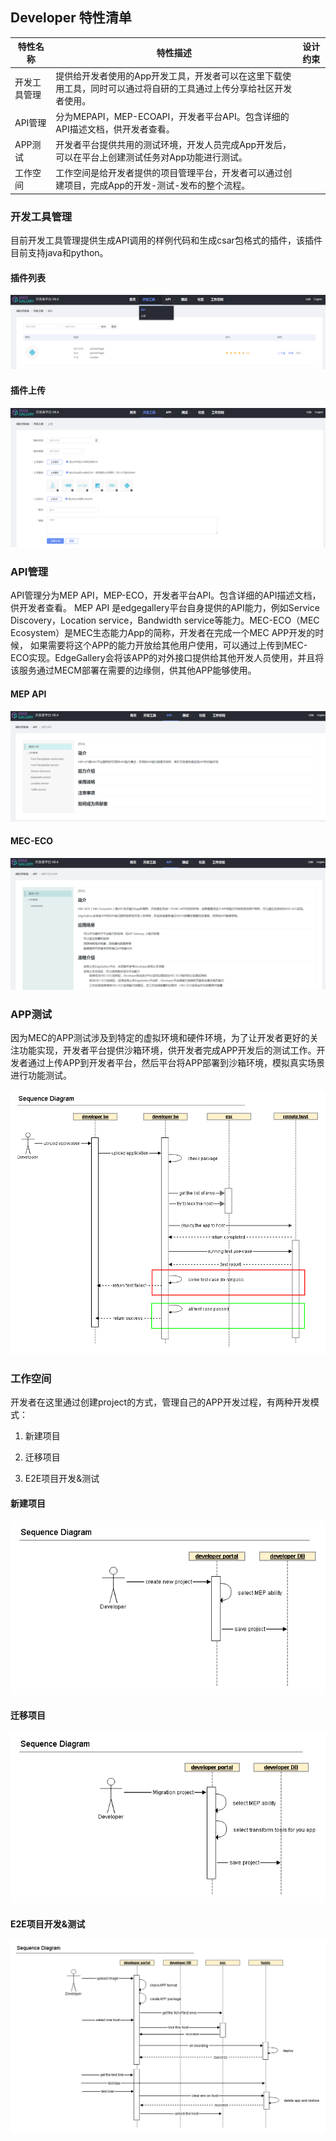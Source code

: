 Developer 特性清单
----
|**特性名称**|**特性描述**|**设计约束**|
|---|---|---|
|开发工具管理|提供给开发者使用的App开发工具，开发者可以在这里下载使用工具，同时可以通过将自研的工具通过上传分享给社区开发者使用。||
|API管理|分为MEPAPI，MEP-ECOAPI，开发者平台API。包含详细的API描述文档，供开发者查看。||
|APP测试|开发者平台提供共用的测试环境，开发人员完成App开发后，可以在平台上创建测试任务对App功能进行测试。||
|工作空间|工作空间是给开发者提供的项目管理平台，开发者可以通过创建项目，完成App的开发-测试-发布的整个流程。||


### 开发工具管理
目前开发工具管理提供生成API调用的样例代码和生成csar包格式的插件，该插件目前支持java和python。

#### 插件列表

![](/uploads/images/2020/0915/102647_b152d7a0_7625288.png "屏幕截图.png")

#### 插件上传

![](/uploads/images/2020/0915/102728_cf6461eb_7625288.png "屏幕截图.png")


### API管理
API管理分为MEP API，MEP-ECO，开发者平台API。包含详细的API描述文档，供开发者查看。
MEP API 是edgegallery平台自身提供的API能力，例如Service Discovery，Location service，Bandwidth service等能力。MEC-ECO（MEC Ecosystem）是MEC生态能力App的简称，开发者在完成一个MEC APP开发的时候，
如果需要将这个APP的能力开放给其他用户使用，可以通过上传到MEC-ECO实现。EdgeGallery会将该APP的对外接口提供给其他开发人员使用，并且将该服务通过MECM部署在需要的边缘侧，供其他APP能够使用。

#### MEP API
![](/uploads/images/2020/0915/104859_37db27fd_7625288.png "屏幕截图.png")

#### MEC-ECO

![](/uploads/images/2020/0915/104956_583ee8c1_7625288.png "屏幕截图.png")

### APP测试

因为MEC的APP测试涉及到特定的虚拟环境和硬件环境，为了让开发者更好的关注功能实现，开发者平台提供沙箱环境，供开发者完成APP开发后的测试工作。开发者通过上传APP到开发者平台，然后平台将APP部署到沙箱环境，模拟真实场景进行功能测试。

![](/uploads/images/2020/0709/151550_b85ad7aa_5504908.png "Upload and Test APP.png")

### 工作空间

开发者在这里通过创建project的方式，管理自己的APP开发过程，有两种开发模式：

1.  新建项目
    
2.  迁移项目
    
3.  E2E项目开发&测试
    

#### 新建项目

![](/uploads/images/2020/0709/151620_bba2e06c_5504908.png "create new project.png")

#### 迁移项目

![](/uploads/images/2020/0709/151705_5f70f0aa_5504908.png "Migration project.png")

#### E2E项目开发&测试

![](/uploads/images/2020/0709/151718_06af66ac_5504908.png "E2E Create Project Copy.png")